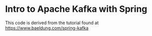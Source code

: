 # Intro to Apache Kafka with Spring

This code is derived from the tutorial found at
https://www.baeldung.com/spring-kafka
